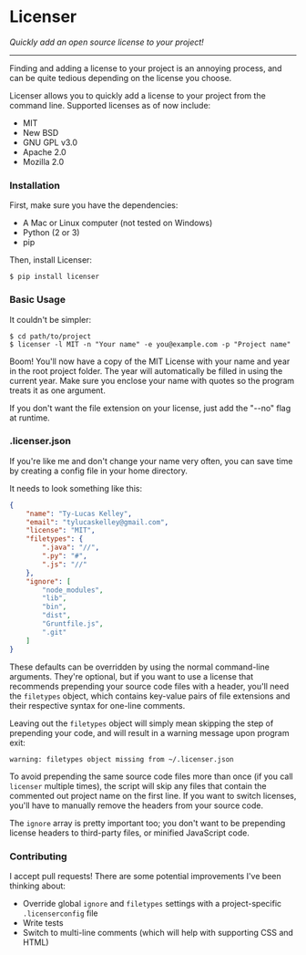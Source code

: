 # Licenser

*Quickly add an open source license to your project!*

---

Finding and adding a license to your project is an annoying process,
and can be quite tedious depending on the license you choose.

Licenser allows you to quickly add a license to your project from
the command line. Supported licenses as of now include:

* MIT
* New BSD
* GNU GPL v3.0
* Apache 2.0
* Mozilla 2.0

### Installation

First, make sure you have the dependencies:

* A Mac or Linux computer (not tested on Windows)
* Python (2 or 3)
* pip

Then, install Licenser:

    $ pip install licenser

### Basic Usage

It couldn't be simpler:

    $ cd path/to/project
    $ licenser -l MIT -n "Your name" -e you@example.com -p "Project name"

Boom! You'll now have a copy of the MIT License with your name and year in the root project folder.
The year will automatically be filled in using the current year. Make sure you enclose your name
with quotes so the program treats it as one argument.

If you don't want the file extension on your license, just add the "--no" flag at runtime.

### .licenser.json

If you're like me and don't change your name very often, you can save time by creating
a config file in your home directory.

It needs to look something like this:

```json
{
    "name": "Ty-Lucas Kelley",
    "email": "tylucaskelley@gmail.com",
    "license": "MIT",
    "filetypes": {
        ".java": "//",
        ".py": "#",
        ".js": "//"
    },
    "ignore": [
        "node_modules",
        "lib",
        "bin",
        "dist",
        "Gruntfile.js",
        ".git"
    ]
}
```

These defaults can be overridden by using the normal command-line arguments. They're optional,
but if you want to use a license that recommends prepending your source code files with a header,
you'll need the `filetypes` object, which contains key-value pairs of file extensions and their
respective syntax for one-line comments.

Leaving out the `filetypes` object will simply mean skipping the step of prepending your code,
and will result in a warning message upon program exit:

    warning: filetypes object missing from ~/.licenser.json

To avoid prepending the same source code files more than once (if you call `licenser` multiple times),
the script will skip any files that contain the commented out project name on the first line. If you
want to switch licenses, you'll have to manually remove the headers from your source code.

The `ignore` array is pretty important too; you don't want to be prepending license headers to
third-party files, or minified JavaScript code.

### Contributing

I accept pull requests! There are some potential improvements I've been thinking about:

* Override global `ignore` and `filetypes` settings with a project-specific `.licenserconfig` file
* Write tests
* Switch to multi-line comments (which will help with supporting CSS and HTML)
